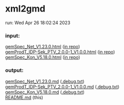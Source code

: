 # xml2gmd

run: Wed Apr 26 18:02:24 2023

### input:

[gemSpec_Net_V1.23.0.html](https://htmlpreview.github.io/?https://github.com/volkerdoerr/gmd/blob/main/input/gemSpec_Net_V1.23.0.html) ([in repo](https://github.com/volkerdoerr/gmd/blob/main/input/gemSpec_Net_V1.23.0.html))  
[gemProdT_IDP-Sek_PTV_2.0.0-1_V1.0.0.html](https://htmlpreview.github.io/?https://github.com/volkerdoerr/gmd/blob/main/input/gemProdT_IDP-Sek_PTV_2.0.0-1_V1.0.0.html) ([in repo](https://github.com/volkerdoerr/gmd/blob/main/input/gemProdT_IDP-Sek_PTV_2.0.0-1_V1.0.0.html))  
[gemSpec_Kon_V5.18.0.html](https://htmlpreview.github.io/?https://github.com/volkerdoerr/gmd/blob/main/input/gemSpec_Kon_V5.18.0.html) ([in repo](https://github.com/volkerdoerr/gmd/blob/main/input/gemSpec_Kon_V5.18.0.html))  

### output:

[gemSpec_Net_V1.23.0.md](https://github.com/volkerdoerr/gmd/blob/main/output/gemSpec_Net_V1.23.0.md) ([.debug.txt](https://github.com/volkerdoerr/gmd/blob/main/output/debug/gemSpec_Net_V1.23.0.debug.txt))  
[gemProdT_IDP-Sek_PTV_2.0.0-1_V1.0.0.md](https://github.com/volkerdoerr/gmd/blob/main/output/gemProdT_IDP-Sek_PTV_2.0.0-1_V1.0.0.md) ([.debug.txt](https://github.com/volkerdoerr/gmd/blob/main/output/debug/gemProdT_IDP-Sek_PTV_2.0.0-1_V1.0.0.debug.txt))  
[gemSpec_Kon_V5.18.0.md](https://github.com/volkerdoerr/gmd/blob/main/output/gemSpec_Kon_V5.18.0.md) ([.debug.txt](https://github.com/volkerdoerr/gmd/blob/main/output/debug/gemSpec_Kon_V5.18.0.debug.txt))  
[README.md](https://github.com/volkerdoerr/gmd/blob/main/README.md) (this)
